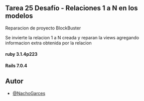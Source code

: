 
## Tarea 25 Desafío - Relaciones 1 a N en los modelos

Reparacion de proyecto BlockBuster

Se invierte la relacion 1 a N creada y reparan la views agregando informacion extra obtenida por la relacion


#### ruby 3.1.4p223

#### Rails 7.0.4
## Autor

- [@NachoGarces](https://github.com/NachoGarces)

